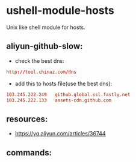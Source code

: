 # ushell-module-hosts
Unix like shell module for hosts.


## aliyun-github-slow:
+ check the best dns:
```conf
http://tool.chinaz.com/dns
```
+ add this to hosts file(use the best dns):
```conf
103.245.222.249   github.global.ssl.fastly.net
103.245.222.133   assets-cdn.github.com
```
## resources:
+ https://yq.aliyun.com/articles/36744

## commands:
